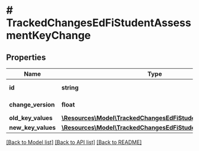 # # TrackedChangesEdFiStudentAssessmentKeyChange

## Properties

Name | Type | Description | Notes
------------ | ------------- | ------------- | -------------
**id** | **string** | Resource identifier | [optional]
**change_version** | **float** | Change version | [optional]
**old_key_values** | [**\Resources\Model\TrackedChangesEdFiStudentAssessmentKey**](TrackedChangesEdFiStudentAssessmentKey.md) |  | [optional]
**new_key_values** | [**\Resources\Model\TrackedChangesEdFiStudentAssessmentKey**](TrackedChangesEdFiStudentAssessmentKey.md) |  | [optional]

[[Back to Model list]](../../README.md#models) [[Back to API list]](../../README.md#endpoints) [[Back to README]](../../README.md)
